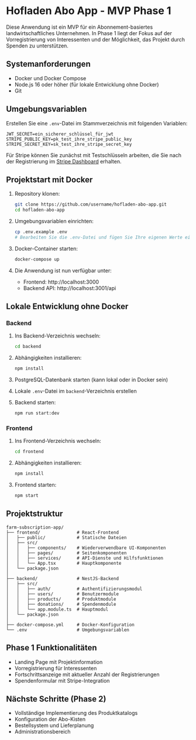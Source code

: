 # Hofladen Abo App - MVP Phase 1

Diese Anwendung ist ein MVP für ein Abonnement-basiertes landwirtschaftliches Unternehmen. 
In Phase 1 liegt der Fokus auf der Vorregistrierung von Interessenten und der Möglichkeit, 
das Projekt durch Spenden zu unterstützen.

## Systemanforderungen

- Docker und Docker Compose
- Node.js 16 oder höher (für lokale Entwicklung ohne Docker)
- Git

## Umgebungsvariablen

Erstellen Sie eine `.env`-Datei im Stammverzeichnis mit folgenden Variablen:

```
JWT_SECRET=ein_sicherer_schlüssel_für_jwt
STRIPE_PUBLIC_KEY=pk_test_ihre_stripe_public_key
STRIPE_SECRET_KEY=sk_test_ihre_stripe_secret_key
```

Für Stripe können Sie zunächst mit Testschlüsseln arbeiten, die Sie nach der Registrierung 
im [Stripe Dashboard](https://dashboard.stripe.com/test/apikeys) erhalten.

## Projektstart mit Docker

1. Repository klonen:
   ```bash
   git clone https://github.com/username/hofladen-abo-app.git
   cd hofladen-abo-app
   ```

2. Umgebungsvariablen einrichten:
   ```bash
   cp .env.example .env
   # Bearbeiten Sie die .env-Datei und fügen Sie Ihre eigenen Werte ein
   ```

3. Docker-Container starten:
   ```bash
   docker-compose up
   ```

4. Die Anwendung ist nun verfügbar unter:
   - Frontend: http://localhost:3000
   - Backend API: http://localhost:3001/api

## Lokale Entwicklung ohne Docker

### Backend

1. Ins Backend-Verzeichnis wechseln:
   ```bash
   cd backend
   ```

2. Abhängigkeiten installieren:
   ```bash
   npm install
   ```

3. PostgreSQL-Datenbank starten (kann lokal oder in Docker sein)

4. Lokale `.env`-Datei im `backend`-Verzeichnis erstellen

5. Backend starten:
   ```bash
   npm run start:dev
   ```

### Frontend

1. Ins Frontend-Verzeichnis wechseln:
   ```bash
   cd frontend
   ```

2. Abhängigkeiten installieren:
   ```bash
   npm install
   ```

3. Frontend starten:
   ```bash
   npm start
   ```

## Projektstruktur

```
farm-subscription-app/
├── frontend/              # React-Frontend
│   ├── public/            # Statische Dateien
│   ├── src/
│   │   ├── components/    # Wiederverwendbare UI-Komponenten
│   │   ├── pages/         # Seitenkomponenten
│   │   ├── services/      # API-Dienste und Hilfsfunktionen
│   │   └── App.tsx        # Hauptkomponente
│   └── package.json
│
├── backend/               # NestJS-Backend
│   ├── src/
│   │   ├── auth/          # Authentifizierungsmodul
│   │   ├── users/         # Benutzermodule
│   │   ├── products/      # Produktmodule
│   │   ├── donations/     # Spendenmodule
│   │   └── app.module.ts  # Hauptmodul
│   └── package.json
│
├── docker-compose.yml     # Docker-Konfiguration
└── .env                   # Umgebungsvariablen
```

## Phase 1 Funktionalitäten

- Landing Page mit Projektinformation
- Vorregistrierung für Interessenten
- Fortschrittsanzeige mit aktueller Anzahl der Registrierungen
- Spendenformular mit Stripe-Integration

## Nächste Schritte (Phase 2)

- Vollständige Implementierung des Produktkatalogs
- Konfiguration der Abo-Kisten
- Bestellsystem und Lieferplanung
- Administrationsbereich
